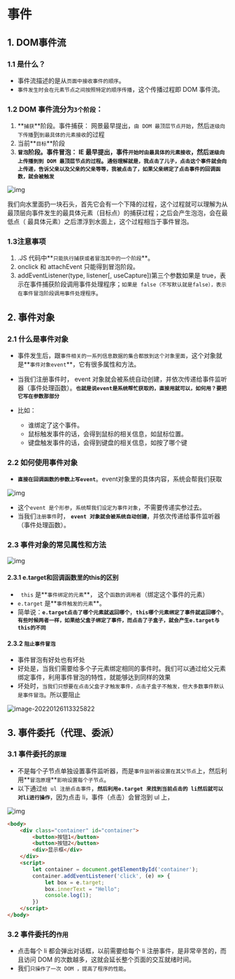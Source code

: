 # 事件

## 1. DOM事件流

### 1.1 是什么？

- 事件流描述的是从`页面中接收事件的顺序`。
- `事件发生时会在元素节点之间按照特定的顺序传播`，这个传播过程即 DOM 事件流。

### 1.2 DOM 事件流分为`3个阶段`：

1. **`捕获`**阶段。事件捕获： 网景最早提出，`由 DOM 最顶层节点开始`，然后`逐级向下传播`到`到最具体的元素接收`的过程
2. 当前**`目标`**阶段
3.  **`冒泡`**阶段。事件冒泡： IE 最早提出，事件`开始时由最具体的元素接收`，然后`逐级向上传播到到 DOM 最顶层节点的过程`。**`通俗理解就是，我点击了儿子，点击这个事件就会向上传递，告诉父亲以及父亲的父亲等等，我被点击了，如果父亲绑定了点击事件的回调函数，就会被触发`**

![img](https://api2.mubu.com/v3/document_image/ce847b43-7f6b-4d03-96a6-c731447f73cf-10071129.jpg)

我们向水里面扔一块石头，首先它会有一个下降的过程，这个过程就可以理解为从最顶层向事件发生的最具体元素（目标点）的捕获过程；之后会产生泡泡，会在最低点（ 最具体元素）之后漂浮到水面上，这个过程相当于事件冒泡。

### 1.3注意事项

1. .JS 代码中**`只能执行捕获或者冒泡其中的一个阶段`**。
2. onclick 和 attachEvent 只能得到冒泡阶段。
3. addEventListener(type, listener[, useCapture])第三个参数如果是 true，表示在事件捕获阶段调用事件处理程序；`如果是 false（不写默认就是false），表示在事件冒泡阶段调用事件处理程序`。

## 2. 事件对象

### 2.1 什么是事件对象

- 事件发生后，跟`事件相关的一系列信息数据的集合都放到这个对象里面`，这个对象就是**`事件对象event`**，它有很多属性和方法。
- 当我们注册事件时， event 对象就会被系统自动创建，并依次传递给事件监听器（事件处理函数）。**`也就是说event是系统帮忙获取的，直接用就可以，如何用？要把它写在参数那部分`**

- 比如： 
  -  谁绑定了这个事件。
  - 鼠标触发事件的话，会得到鼠标的相关信息，如鼠标位置。
  -  键盘触发事件的话，会得到键盘的相关信息，如按了哪个键

### 2.2 如何使用事件对象

- **`直接在回调函数的参数上写event`**。event对象里的具体内容，系统会帮我们获取

![img](https://api2.mubu.com/v3/document_image/9596e586-3eb4-45df-aab7-2ff1d9b4662e-10071129.jpg)

- 这个`event 是个形参`，`系统帮我们设定为事件对象`，不需要传递实参过去。
- 当我们`注册事件`时， **`event 对象就会被系统自动创建`**，并依次传递给事件监听器（事件处理函数）。

### 2.3 事件对象的常见属性和方法

![img](https://api2.mubu.com/v3/document_image/1fd9be56-9d06-4c28-b772-672e3d029ce3-10071129.jpg)

#### 2.3.1 e.target和回调函数里的this的区别

- ` this` 是**`事件绑定的元素`**， 这个`函数的调用者`（绑定这个事件的元素）
-  `e.target` 是**`事件触发的元素`**。
- 简单说：**`e.target点击了哪个元素就返回哪个`**，**`this哪个元素绑定了事件就返回哪个`**。**`有些时候两者一样，如果给父盒子绑定了事件，而点击了子盒子，就会产生e.target与this的不同`**

#### 2.3.2 `阻止事件冒泡`

- 事件冒泡有好处也有坏处
- 好处是，当我们需要给多个子元素绑定相同的事件时。我们可以通过给父元素绑定事件，利用事件冒泡的特性，就能够达到同样的效果
- 坏处时，`当我们只想要在点击父盒子才触发事件，点击子盒子不触发，但大多数事件默认是事件冒泡`。所以要阻止

![image-20220126113325822](C:\Users\zayn\AppData\Roaming\Typora\typora-user-images\image-20220126113325822.png)

## 3. **事件委托（代理、委派）**

### 3.1 事件委托的`原理`

- 不是每个子节点单独设置事件监听器，而是`事件监听器设置在其父节点`上，然后利用**`冒泡原理`**`影响设置每个子节点`。
- 以下通过`给 ul 注册点击事件`，**`然后利用e.target 来找到当前点击的 li然后就可以对li进行操作`**，因为点击 li，事件（点击）会冒泡到 ul 上，

![img](https://api2.mubu.com/v3/document_image/d632727c-8d10-4121-b34b-15b2a7f97bba-10071129.jpg)

``` html
<body>
    <div class="container" id="container">
        <button>按钮1</button>
        <button>按钮2</button>
        <div>显示框</div>
    </div>
    <script>
        let container = document.getElementById('container');
        container.addEventListener('click', (e) => {
            let box = e.target;
            box.innerText = "Hello";
            console.log(1);
        })
    </script>
</body>
```



### 3.2 事件委托的`作用`

- 点击每个 li 都会弹出对话框，以前需要给每个 li 注册事件，是非常辛苦的，而且访问 DOM 的次数越多，这就会延长整个页面的交互就绪时间。
- 我们`只操作了一次 DOM ，提高了程序的性能`。
